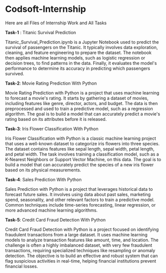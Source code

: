 # Codsoft-Internship
Here are all Files of Internship Work and All Tasks


**Task-1** : Titanic Survival Prediction

Titanic_Survival_Prediction.ipynb is a Jupyter Notebook used to predict the survival of passengers on the Titanic. It typically involves data exploration, cleaning, and feature engineering to prepare the dataset. The notebook then applies machine learning models, such as logistic regression or decision trees, to find patterns in the data. Finally, it evaluates the model's performance to determine its accuracy in predicting which passengers survived. 

**Task-2**: Movie Rating Prediction With Python

Movie Rating Prediction with Python is a project that uses machine learning to forecast a movie's rating. It starts by gathering a dataset of movies, including features like genre, director, actors, and budget. The data is then preprocessed and used to train a predictive model, such as a regression algorithm. The goal is to build a model that can accurately predict a movie's rating based on its attributes before it is released.

**Task-3**: Iris Flower Classification With Python

Iris Flower Classification with Python is a classic machine learning project that uses a well-known dataset to categorize iris flowers into three species. The dataset contains features like sepal length, sepal width, petal length, and petal width. The task involves training a classification model, such as a K-Nearest Neighbors or Support Vector Machine, on this data. The goal is to build a model that can accurately predict the species of a new iris flower based on its physical measurements.

**Task-4**: Sales Prediction With Python

Sales Prediction with Python is a project that leverages historical data to forecast future sales. It involves using data about past sales, marketing spend, seasonality, and other relevant factors to train a predictive model. Common techniques include time-series forecasting, linear regression, or more advanced machine learning algorithms.

**Task-5**: Credit Card Fraud Detection With Python

Credit Card Fraud Detection with Python is a project focused on identifying fraudulent transactions from a large dataset. It uses machine learning models to analyze transaction features like amount, time, and location. The challenge is often a highly imbalanced dataset, with very few fraudulent transactions, requiring specialized techniques like resampling or anomaly detection. The objective is to build an effective and robust system that can flag suspicious activities in real-time, helping financial institutions prevent financial losses.
